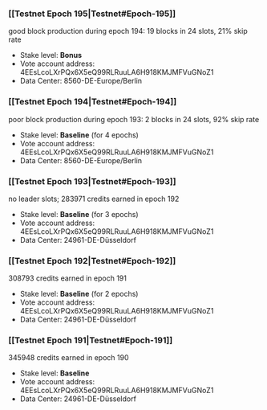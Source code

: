 ### [[Testnet Epoch 195|Testnet#Epoch-195]]
good block production during epoch 194: 19 blocks in 24 slots, 21% skip rate
* Stake level: **Bonus**
* Vote account address: 4EEsLcoLXrPQx6X5eQ99RLRuuLA6H918KMJMFVuGNoZ1
* Data Center: 8560-DE-Europe/Berlin
### [[Testnet Epoch 194|Testnet#Epoch-194]]
poor block production during epoch 193: 2 blocks in 24 slots, 92% skip rate 
* Stake level: **Baseline** (for 4 epochs)
* Vote account address: 4EEsLcoLXrPQx6X5eQ99RLRuuLA6H918KMJMFVuGNoZ1
* Data Center: 8560-DE-Europe/Berlin
### [[Testnet Epoch 193|Testnet#Epoch-193]]
no leader slots; 283971 credits earned in epoch 192
* Stake level: **Baseline** (for 3 epochs)
* Vote account address: 4EEsLcoLXrPQx6X5eQ99RLRuuLA6H918KMJMFVuGNoZ1
* Data Center: 24961-DE-Düsseldorf
### [[Testnet Epoch 192|Testnet#Epoch-192]]
308793 credits earned in epoch 191
* Stake level: **Baseline** (for 2 epochs)
* Vote account address: 4EEsLcoLXrPQx6X5eQ99RLRuuLA6H918KMJMFVuGNoZ1
* Data Center: 24961-DE-Düsseldorf
### [[Testnet Epoch 191|Testnet#Epoch-191]]
345948 credits earned in epoch 190
* Stake level: **Baseline**
* Vote account address: 4EEsLcoLXrPQx6X5eQ99RLRuuLA6H918KMJMFVuGNoZ1
* Data Center: 24961-DE-Düsseldorf